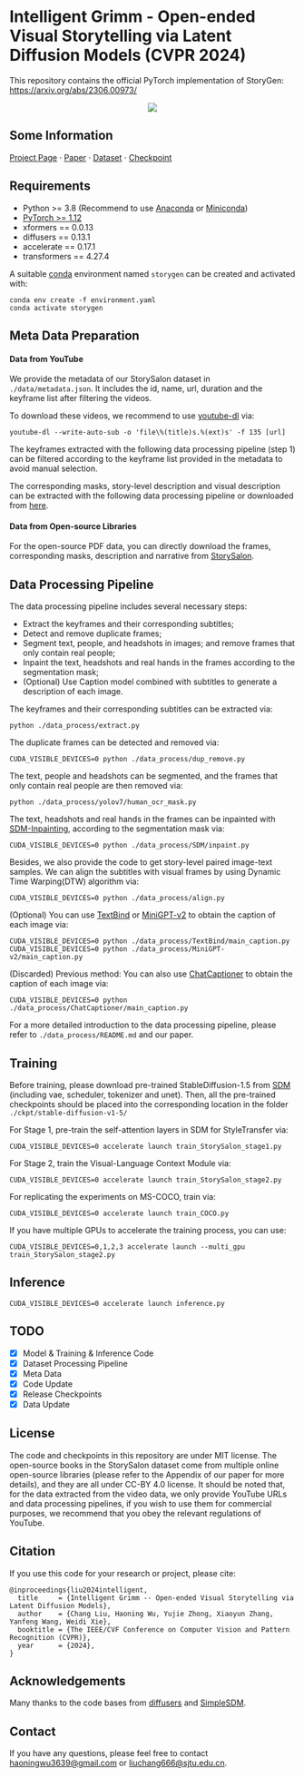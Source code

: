 # Intelligent Grimm - Open-ended Visual Storytelling via Latent Diffusion Models (CVPR 2024)

This repository contains the official PyTorch implementation of StoryGen: https://arxiv.org/abs/2306.00973/

<div align="center">
   <img src="./teaser.png">
</div>

## Some Information
[Project Page](https://haoningwu3639.github.io/StoryGen_Webpage/)  $\cdot$ [Paper](https://arxiv.org/abs/2306.00973/) $\cdot$ [Dataset](https://huggingface.co/datasets/haoningwu/StorySalon) $\cdot$ [Checkpoint](https://huggingface.co/haoningwu/StoryGen)

## Requirements
- Python >= 3.8 (Recommend to use [Anaconda](https://www.anaconda.com/download/#linux) or [Miniconda](https://docs.conda.io/en/latest/miniconda.html))
- [PyTorch >= 1.12](https://pytorch.org/)
- xformers == 0.0.13
- diffusers == 0.13.1
- accelerate == 0.17.1
- transformers == 4.27.4

A suitable [conda](https://conda.io/) environment named `storygen` can be created
and activated with:

```
conda env create -f environment.yaml
conda activate storygen
```

## Meta Data Preparation
#### Data from YouTube
We provide the metadata of our StorySalon dataset in `./data/metadata.json`. It includes the id, name, url, duration and the keyframe list after filtering the videos.

To download these videos, we recommend to use [youtube-dl](https://github.com/yt-dlp/yt-dlp) via:
```
youtube-dl --write-auto-sub -o 'file\%(title)s.%(ext)s' -f 135 [url]
```

The keyframes extracted with the following data processing pipeline (step 1) can be filtered according to the keyframe list provided in the metadata to avoid manual selection.

The corresponding masks, story-level description and visual description can be extracted with the following data processing pipeline or downloaded from [here](https://huggingface.co/datasets/haoningwu/StorySalon).

#### Data from Open-source Libraries
For the open-source PDF data, you can directly download the frames, corresponding masks, description and narrative from [StorySalon](https://huggingface.co/datasets/haoningwu/StorySalon).

## Data Processing Pipeline
The data processing pipeline includes several necessary steps: 
- Extract the keyframes and their corresponding subtitles;
- Detect and remove duplicate frames;
- Segment text, people, and headshots in images; and remove frames that only contain real people;
- Inpaint the text, headshots and real hands in the frames according to the segmentation mask;
- (Optional) Use Caption model combined with subtitles to generate a description of each image.

The keyframes and their corresponding subtitles can be extracted via:
```
python ./data_process/extract.py
```

The duplicate frames can be detected and removed via:
```
CUDA_VISIBLE_DEVICES=0 python ./data_process/dup_remove.py
```

The text, people and headshots can be segmented, and the frames that only contain real people are then removed via:
```
python ./data_process/yolov7/human_ocr_mask.py
```

The text, headshots and real hands in the frames can be inpainted with [SDM-Inpainting](https://github.com/CompVis/stable-diffusion), according to the segmentation mask via:
```
CUDA_VISIBLE_DEVICES=0 python ./data_process/SDM/inpaint.py
```

Besides, we also provide the code to get story-level paired image-text samples.
We can align the subtitles with visual frames by using Dynamic Time Warping(DTW) algorithm via:
```
CUDA_VISIBLE_DEVICES=0 python ./data_process/align.py
```

(Optional) You can use [TextBind](https://github.com/SihengLi99/TextBind) or [MiniGPT-v2](https://github.com/Vision-CAIR/MiniGPT-4) to obtain the caption of each image via:
```
CUDA_VISIBLE_DEVICES=0 python ./data_process/TextBind/main_caption.py
CUDA_VISIBLE_DEVICES=0 python ./data_process/MiniGPT-v2/main_caption.py
```

(Discarded) Previous method: You can also use [ChatCaptioner](https://github.com/Vision-CAIR/ChatCaptioner/tree/main/ChatCaptioner) to obtain the caption of each image via:
```
CUDA_VISIBLE_DEVICES=0 python ./data_process/ChatCaptioner/main_caption.py
```

For a more detailed introduction to the data processing pipeline, please refer to `./data_process/README.md` and our paper.

## Training
Before training, please download pre-trained StableDiffusion-1.5 from [SDM](https://huggingface.co/runwayml/stable-diffusion-v1-5/tree/main) (including vae, scheduler, tokenizer and unet). Then, all the pre-trained checkpoints should be placed into the corresponding location in the folder `./ckpt/stable-diffusion-v1-5/`

For Stage 1, pre-train the self-attention layers in SDM for StyleTransfer via:
```
CUDA_VISIBLE_DEVICES=0 accelerate launch train_StorySalon_stage1.py
```

For Stage 2, train the Visual-Language Context Module via:

```
CUDA_VISIBLE_DEVICES=0 accelerate launch train_StorySalon_stage2.py
```

For replicating the experiments on MS-COCO, train via:

```
CUDA_VISIBLE_DEVICES=0 accelerate launch train_COCO.py
```

If you have multiple GPUs to accelerate the training process, you can use:
```
CUDA_VISIBLE_DEVICES=0,1,2,3 accelerate launch --multi_gpu train_StorySalon_stage2.py
```

## Inference
```
CUDA_VISIBLE_DEVICES=0 accelerate launch inference.py
```

## TODO
- [x] Model & Training & Inference Code
- [x] Dataset Processing Pipeline
- [x] Meta Data
- [x] Code Update
- [x] Release Checkpoints
- [x] Data Update

## License
The code and checkpoints in this repository are under MIT license.
The open-source books in the StorySalon dataset come from multiple online open-source libraries (please refer to the Appendix of our paper for more details), and they are all under CC-BY 4.0 license.
It should be noted that, for the data extracted from the video data, we only provide YouTube URLs and data processing pipelines, if you wish to use them for commercial purposes, we recommend that you obey the relevant regulations of YouTube.

## Citation
If you use this code for your research or project, please cite:

	@inproceedings{liu2024intelligent,
      title     = {Intelligent Grimm -- Open-ended Visual Storytelling via Latent Diffusion Models}, 
      author    = {Chang Liu, Haoning Wu, Yujie Zhong, Xiaoyun Zhang, Yanfeng Wang, Weidi Xie},
      booktitle = {The IEEE/CVF Conference on Computer Vision and Pattern Recognition (CVPR)},
      year      = {2024},
	}

## Acknowledgements
Many thanks to the code bases from [diffusers](https://github.com/huggingface/diffusers) and [SimpleSDM](https://github.com/haoningwu3639/SimpleSDM).

## Contact
If you have any questions, please feel free to contact haoningwu3639@gmail.com or liuchang666@sjtu.edu.cn.
